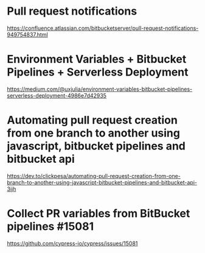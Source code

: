 # Pull request notifications
https://confluence.atlassian.com/bitbucketserver/pull-request-notifications-949754837.html

# Environment Variables + Bitbucket Pipelines + Serverless Deployment
https://medium.com/@uxjulia/environment-variables-bitbucket-pipelines-serverless-deployment-4986e7d42935

# Automating pull request creation from one branch to another using javascript, bitbucket pipelines and bitbucket api 
https://dev.to/clickpesa/automating-pull-request-creation-from-one-branch-to-another-using-javascript-bitbucket-pipelines-and-bitbucket-api-3ijh

# Collect PR variables from BitBucket pipelines #15081 
https://github.com/cypress-io/cypress/issues/15081
